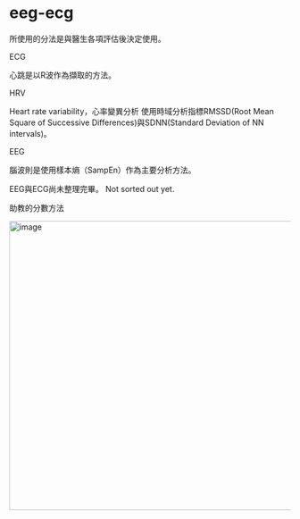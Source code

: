 # eeg-ecg
所使用的分法是與醫生各項評估後決定使用。

ECG

心跳是以R波作為擷取的方法。

HRV

Heart rate variability，心率變異分析
使用時域分析指標RMSSD(Root Mean Square of Successive Differences)與SDNN(Standard Deviation of NN intervals)。

EEG

腦波則是使用樣本熵（SampEn）作為主要分析方法。



EEG與ECG尚未整理完畢。
Not sorted out yet.


助教的分數方法

<img width="518" alt="image" src="https://github.com/Carly-Yang/Hospital_eeg-ecg/assets/110595051/b5ffa7c7-0a32-4b85-a127-5b8451bf1f6a">



